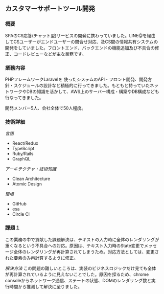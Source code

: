 
## カスタマーサポートツール開発

### 概要
SPAのCS応答(チャット型)サービスの開発に携わっていました。LINE@を経由してCSユーザーがエンドユーザーの問合せ対応、及CS間の情報共有システムの開発をしていました。フロントエンド、バックエンドの機能追加及び不具合の修正、コードレビューなどが主な業務です。

### 業務内容
PHPフレームワークLaravelを 使ったシステムのAPI・フロント開発、開発方針・スケジュールの設計など積極的に行ってきました。もともと持っていたネットワークやDBの知識を活かして、AWS上のサーバー構成・構築やDB構成なども行なってきました。

開発メンバー5人、会社全体で50人程度。

### 技術詳細

*言語*

- React/Redux
- TypeScript
- Ruby/Rails
- GraphQL

*アーキテクチャ・技術知識*

- Clean Architecture
- Atomic Design

*環境*

- GitHub
- esa
- Circle CI

### 課題１

この業務の中で貢献した課題解決は、テキストの入力時に全体のレンダリングが重くなるという不具合への対応。原因は、テキスト入力時のState変更でメッセージ全体のレンダリングが再計算されてしまうため。対応方法としては、変更された要素のみ再計算するように修正。

*解決方法*
この問題の難しいところは、実装のビジネスロジックだけ見ても全体が再計算されているように見えないことでした。原因を探るため、chrome consoleからネットワーク通信、ステートの状態、DOMのレンダリング数と実行時間から推測して解決に至りました。

